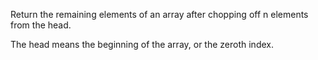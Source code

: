 Return the remaining elements of an array after chopping off n elements from the head.

The head means the beginning of the array, or the zeroth index.
